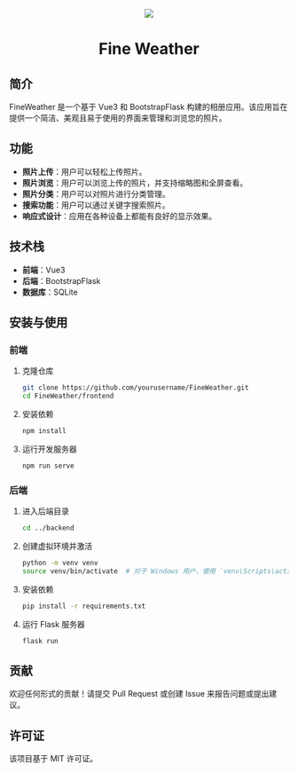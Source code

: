 <p align="center">
    <img src="app/public/fine-weather-gallery.ico" />
    <br />
    <h1 align="center">Fine Weather</h1>
</p>

## 简介

FineWeather 是一个基于 Vue3 和 BootstrapFlask 构建的相册应用。该应用旨在提供一个简洁、美观且易于使用的界面来管理和浏览您的照片。

## 功能

- **照片上传**：用户可以轻松上传照片。
- **照片浏览**：用户可以浏览上传的照片，并支持缩略图和全屏查看。
- **照片分类**：用户可以对照片进行分类管理。
- **搜索功能**：用户可以通过关键字搜索照片。
- **响应式设计**：应用在各种设备上都能有良好的显示效果。

## 技术栈

- **前端**：Vue3
- **后端**：BootstrapFlask
- **数据库**：SQLite

## 安装与使用

### 前端

1. 克隆仓库
    ```bash
    git clone https://github.com/yourusername/FineWeather.git
    cd FineWeather/frontend
    ```

2. 安装依赖
    ```bash
    npm install
    ```

3. 运行开发服务器
    ```bash
    npm run serve
    ```

### 后端

1. 进入后端目录
    ```bash
    cd ../backend
    ```

2. 创建虚拟环境并激活
    ```bash
    python -m venv venv
    source venv/bin/activate  # 对于 Windows 用户，使用 `venv\Scripts\activate`
    ```

3. 安装依赖
    ```bash
    pip install -r requirements.txt
    ```

4. 运行 Flask 服务器
    ```bash
    flask run
    ```

## 贡献

欢迎任何形式的贡献！请提交 Pull Request 或创建 Issue 来报告问题或提出建议。

## 许可证

该项目基于 MIT 许可证。
